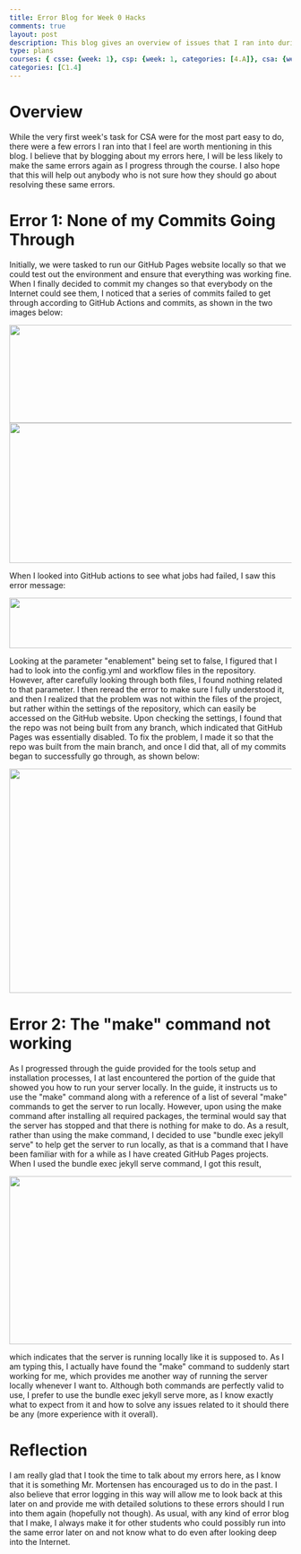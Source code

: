 ```yaml
---
title: Error Blog for Week 0 Hacks
comments: true
layout: post
description: This blog gives an overview of issues that I ran into during this week's hacks and how I went about resolving them. 
type: plans
courses: { csse: {week: 1}, csp: {week: 1, categories: [4.A]}, csa: {week: 0} }
categories: [C1.4]
---
```



# Overview

While the very first week's task for CSA were for the most part easy to do, there were a few errors I ran into that I feel are worth mentioning in this blog. I believe that by blogging about my errors here, I will be less likely to make the same errors again as I progress through the course. I also hope that this will help out anybody who is not sure how they should go about resolving these same errors. 


# Error 1: None of my Commits Going Through

Initially, we were tasked to run our GitHub Pages website locally so that we could test out the environment and ensure that everything was working fine. When I finally decided to commit my changes so that everybody on the Internet could see them, I noticed that a series of commits failed to get through according to GitHub Actions and commits, as shown in the two images below:

<img src="{{site.baseurl}}/images/commiterrors.png"  width="800" height="175" />

<img src="{{site.baseurl}}/images/actionerrors.png"  width="800" height="250" />

When I looked into GitHub actions to see what jobs had failed, I saw this error message:

<img src="{{site.baseurl}}/images/joberrors.png"  width="800" height="90" />

Looking at the parameter "enablement" being set to false, I figured that I had to look into the config.yml and workflow files in the repository. However, after carefully looking through both files, I found nothing related to that parameter. I then reread the error to make sure I fully understood it, and then I realized that the problem was not within the files of the project, but rather within the settings of the repository, which can easily be accessed on the GitHub website. Upon checking the settings, I found that the repo was not being built from any branch, which indicated that GitHub Pages was essentially disabled. To fix the problem, I made it so that the repo was built from the main branch, and once I did that, all of my commits began to successfully go through, as shown below:

<img src="{{site.baseurl}}/images/goodcommits.png"  width="800" height="400" />

# Error 2: The "make" command not working

As I progressed through the guide provided for the tools setup and installation processes, I at last encountered the portion of the guide that showed you how to run your server locally. In the guide, it instructs us to use the "make" command along with a reference of a list of several "make" commands to get the server to run locally. However, upon using the make command after installing all required packages, the terminal would say that the server has stopped and that there is nothing for make to do. As a result, rather than using the make command, I decided to use "bundle exec jekyll serve" to help get the server to run locally, as that is a command that I have been familiar with for a while as I have created GitHub Pages projects. When I used the bundle exec jekyll serve command, I got this result,

<img src="{{site.baseurl}}/images/successfulresult.png"  width="700" height="300" />

which indicates that the server is running locally like it is supposed to. As I am typing this, I actually have found the "make" command to suddenly start working for me, which provides me another way of running the server locally whenever I want to. Although both commands are perfectly valid to use, I prefer to use the bundle exec jekyll serve more, as I know exactly what to expect from it and how to solve any issues related to it should there be any (more experience with it overall).


# Reflection

I am really glad that I took the time to talk about my errors here, as I know that it is something Mr. Mortensen has encouraged us to do in the past. I also believe that error logging in this way will allow me to look back at this later on and provide me with detailed solutions to these errors should I run into them again (hopefully not though). As usual, with any kind of error blog that I make, I always make it for other students who could possibly run into the same error later on and not know what to do even after looking deep into the Internet. 
